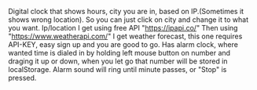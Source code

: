 Digital clock that shows hours, city you are in, based on IP.(Sometimes it shows wrong location).
So you can just click on city and change it to what you want.
Ip/location I get using free API "https://ipapi.co/"
Then using "https://www.weatherapi.com/" I get weather forecast, this one requires API-KEY, easy sign up and you are good to go.
Has alarm clock, where wanted time is dialed in by holding left mouse button on number and draging it up or down, when you let go that number will be stored in localStorage.
Alarm sound will ring until minute passes, or "Stop" is pressed.
